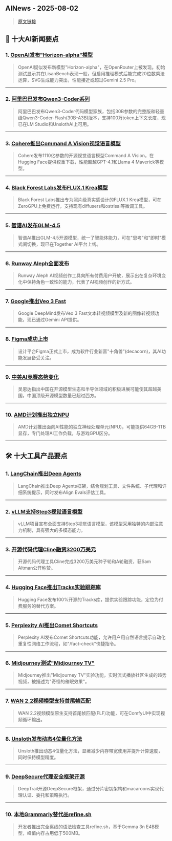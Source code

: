 ## AINews - 2025-08-02

> [原文链接](https://news.smol.ai/issues/25-07-31-not-much/)

## 📰 十大AI新闻要点

### 1. [OpenAI发布"Horizon-alpha"模型](https://twitter.com/scaling01/status/1950730582104604964)
> OpenAI疑似发布新模型"Horizon-alpha"，在OpenRouter上被发现。初始测试显示其在LisanBench表现一般，但启用推理模式后能完成20位数乘法运算，SVG生成能力突出，性能接近或超过Gemini 2.5 Pro。

---

### 2. [阿里巴巴发布Qwen3-Coder系列](https://twitter.com/huybery/status/1950925963979796877)
> 阿里巴巴发布Qwen3-Coder代码模型家族，包括30B参数的完整版和轻量级Qwen3-Coder-Flash(30B-A3B)版本，支持100万token上下文长度，现已在LM Studio和UnslothAI上可用。

---

### 3. [Cohere推出Command A Vision视觉语言模型](https://twitter.com/JayAlammar/status/1950931480349143259)
> Cohere发布1110亿参数的开源视觉语言模型Command A Vision，在Hugging Face提供权重下载，性能超越GPT-4.1和Llama 4 Maverick等模型。

---

### 4. [Black Forest Labs发布FLUX.1 Krea模型](https://twitter.com/multimodalart/status/1950923544998658557)
> Black Forest Labs推出专为照片级真实感设计的FLUX.1 Krea模型，可在ZeroGPU上免费运行，支持现有diffusers和ostrisai等微调工具。

---

### 5. [智谱AI发布GLM-4.5](https://twitter.com/Zai_org/status/1950899064398364951)
> 智谱AI推出GLM-4.5开源模型，统一了智能体能力，可在"思考"和"即时"模式间切换，现已在Together AI平台上线。

---

### 6. [Runway Aleph全面发布](https://twitter.com/c_valenzuelab/status/1950920825185402986)
> Runway Aleph AI视频创作工具向所有付费用户开放，展示出在复杂环境变化中保持角色一致性的能力，代表了AI视频创作的新方式。

---

### 7. [Google推出Veo 3 Fast](https://twitter.com/GoogleDeepMind/status/1950960418286940312)
> Google DeepMind发布Veo 3 Fast文本转视频模型及新的图像转视频功能，现已通过Gemini API提供。

---

### 8. [Figma成功上市](https://twitter.com/saranormous/status/1950952597369577967)
> 设计平台Figma正式上市，成为软件行业新晋"十角兽"(decacorn)，其AI功能发展备受关注。

---

### 9. [中美AI竞赛态势变化](https://twitter.com/AndrewYNg/status/1950941108000964654)
> 吴恩达指出中国在开源模型生态和半导体领域的积极进展可能使其超越美国，中国顶级开源模型数量已超过西方。

---

### 10. [AMD计划推出独立NPU](https://wccftech.com/amd-is-looking-toward-introducing-a-dedicated-discrete-npu-similar-to-gaming-gpus/)
> AMD计划推出面向AI性能的独立神经处理单元(NPU)，可能提供64GB-1TB显存，专门处理AI工作负载，与游戏GPU区分。

---

## 🛠️ 十大工具产品要点

### 1. [LangChain推出Deep Agents](https://twitter.com/hwchase17/status/1950989844936794511)
> LangChain推出Deep Agents框架，结合规划工具、文件系统、子代理和详细系统提示，同时发布Align Evals评估工具。

---

### 2. [vLLM支持Step3视觉语言模型](https://twitter.com/vllm_project/status/1950954138541711802)
> vLLM项目宣布全面支持Step3视觉语言模型，该模型采用独特的内部注意力机制，具有强大的多模态能力。

---

### 3. [开源代码代理Cline融资3200万美元](https://twitter.com/cline/status/1950973599185248304)
> 开源代码代理工具Cline完成3200万美元种子轮和A轮融资，获Sam Altman公开称赞。

---

### 4. [Hugging Face推出Tracks实验跟踪库](https://twitter.com/_akhaliq/status/1950617338136383605)
> Hugging Face发布100%开源的Tracks库，提供实验跟踪功能，定位为付费服务的替代方案。

---

### 5. [Perplexity AI推出Comet Shortcuts](https://twitter.com/AravSrinivas/status/1950981234554970382)
> Perplexity AI发布Comet Shortcuts功能，允许用户用自然语言提示自动化重复性网络工作流程，如"/fact-check"快捷指令。

---

### 6. [Midjourney测试"Midjourney TV"](https://twitter.com/DavidSHolz/status/1950692691005657415)
> Midjourney推出"Midjourney TV"实验功能，实时流式播放社区生成的趋势视频，被描述为"奇怪的催眠效果"。

---

### 7. [WAN 2.2视频模型支持首尾帧匹配](https://pastebin.com/kiG56kGa)
> WAN 2.2视频模型原生支持首尾帧匹配(FLF)功能，可在ComfyUI中实现视频循环输出。

---

### 8. [Unsloth发布动态4位量化方法](https://unsloth.ai/blog/dynamic-4bit)
> Unsloth推出动态4位量化方法，显著减少内存带宽使用并提升计算速度，同时保持模型精度。

---

### 9. [DeepSecure代理安全框架开源](https://github.com/DeepTrail/deepsecure/blob/dev/docs/design/deepsecure-technical-overview.md)
> DeepTrail开源DeepSecure框架，通过分片密钥架构和macaroons实现代理认证、委托和策略执行。

---

### 10. [本地Grammarly替代品refine.sh](https://v.redd.it/pxb4pfgaw8gf1)
> 开发者推出完全离线的语法检查工具refine.sh，基于Gemma 3n E4B模型，峰值内存占用低于500MB。